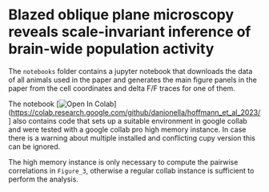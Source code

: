 # Blazed oblique plane microscopy reveals scale-invariant inference of brain-wide population activity


The `notebooks` folder contains a jupyter notebook that downloads the data of all animals used in the paper and   generates the main figure panels in the paper from the cell coordinates and delta F/F traces for one of them. 

The notebook [![Open In Colab](https://colab.research.google.com/assets/colab-badge.svg)](https://colab.research.google.com/github/danionella/hoffmann_et_al_2023/] also contains code that sets up a suitable environment in google collab and were tested with a google collab pro high memory instance. In case there is a warning about multiple installed and conflicting cupy version this can be ignored. 

The high memory instance is only necessary to compute the pairwise correlations in `Figure_3`, otherwise a regular collab instance is sufficient to perform the analysis. 